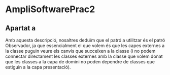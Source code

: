 # AmpliSoftwarePrac2

## Apartat a
Amb aquesta descripció, nosaltres deduïm que el patró a utilitzar és el patró Observador, ja que essencialment el que volem és que les capes externes a la classe puguin veure els canvis que succeïxen a la classe (i no podem connectar directament les classes externes amb la classe que volem donat que les classes a la capa de domini no poden dependre de classes que estiguin a la capa presentació).
